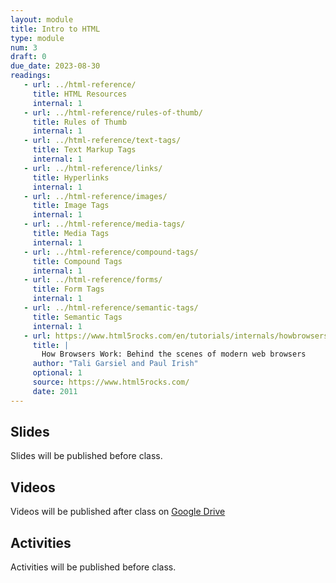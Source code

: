 ```yaml
---
layout: module
title: Intro to HTML
type: module
num: 3
draft: 0
due_date: 2023-08-30
readings:
   - url: ../html-reference/
     title: HTML Resources
     internal: 1
   - url: ../html-reference/rules-of-thumb/
     title: Rules of Thumb
     internal: 1
   - url: ../html-reference/text-tags/
     title: Text Markup Tags
     internal: 1
   - url: ../html-reference/links/
     title: Hyperlinks
     internal: 1
   - url: ../html-reference/images/
     title: Image Tags
     internal: 1
   - url: ../html-reference/media-tags/
     title: Media Tags
     internal: 1
   - url: ../html-reference/compound-tags/
     title: Compound Tags
     internal: 1
   - url: ../html-reference/forms/
     title: Form Tags
     internal: 1
   - url: ../html-reference/semantic-tags/
     title: Semantic Tags
     internal: 1
   - url: https://www.html5rocks.com/en/tutorials/internals/howbrowserswork/
     title: |
       How Browsers Work: Behind the scenes of modern web browsers
     author: "Tali Garsiel and Paul Irish"
     optional: 1
     source: https://www.html5rocks.com/
     date: 2011
---
```


## Slides
Slides will be published before class.

<!-- * Lecture 3: <a href="https://docs.google.com/presentation/d/1wDQpzogOqFGcVjbMIsDtVtj3FJdQ15st3OgzM_fJgbQ/edit?usp=sharing" target="_blank">Intro to HTML</a>
* Lecture 4: <a href="https://docs.google.com/presentation/d/1umPwjLPPaiSTv2tRYc4FxXDmc3UEJZxMPDCRAKhcio4/edit?usp=sharing" target="_blank">Semantic tags and relative links</a> -->

## Videos
Videos will be published after class on <a href="https://drive.google.com/drive/folders/1CxPSqGbbNUjc9OntwNqdoHvfSvchCpxE?usp=sharing" target="_blank">Google Drive</a>

## Activities
Activities will be published before class.

<!-- 1. Lecture 3: <a href="https://docs.google.com/document/d/1KIRFND9Xi2WikDE9Ry89hOsZZgyD0bIkSzaqGP8J4i4/edit?usp=sharing" target="_blank">Write your first HTML page</a> (Wednesday, 01/18)
2. Lecture 4: Linking Activity. [Download the exercise files](../course-files/lectures/lecture04.zip) and follow <a href="https://docs.google.com/document/d/14_YEXKr4z2Hb_r-ZHgbhIVgzBlNR_Dc2YB47kTOwa4U/edit?usp=sharing" target="_blank">the instructions</a> (Monday, 01/23) -->